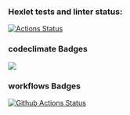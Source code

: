 ### Hexlet tests and linter status:
[![Actions Status](https://github.com/Legzandra/python-project-lvl1/workflows/hexlet-check/badge.svg)](https://github.com/Legzandra/python-project-lvl1/actions)

### codeclimate Badges
<a href="https://codeclimate.com/github/codeclimate/codeclimate/maintainability"><img src="https://api.codeclimate.com/v1/badges/a99a88d28ad37a79dbf6/maintainability" /></a>

### workflows Badges
[![Github Actions Status](https://github.com/Legzandra/python-project-lvl1/workflows/make-lint/badge.svg)](https://github.com/Legzandra/python-project-lvl1/actions)